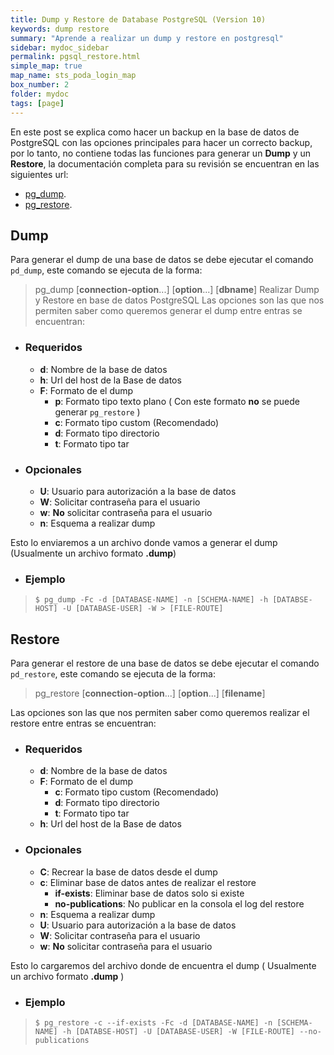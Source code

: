 ```yaml
---
title: Dump y Restore de Database PostgreSQL (Version 10)
keywords: dump restore
summary: "Aprende a realizar un dump y restore en postgresql"
sidebar: mydoc_sidebar
permalink: pgsql_restore.html
simple_map: true
map_name: sts_poda_login_map
box_number: 2
folder: mydoc
tags: [page]
---
```


En este post se explica como hacer un backup en la base de datos de PostgreSQL con las opciones principales para hacer un correcto backup, por lo tanto, no contiene todas las funciones para generar un **Dump** y un **Restore**, la documentación completa para su revisión se encuentran en las siguientes url:

+ [pg_dump](https://www.postgresql.org/docs/10/app-pgdump.html).
+ [pg_restore](https://www.postgresql.org/docs/10/app-pgrestore.html).

## Dump

Para generar el dump de una base de datos se debe ejecutar el comando `pd_dump`, este comando se ejecuta de la forma:

>pg_dump [**connection-option**...] [**option**...] [**dbname**]
Realizar Dump y Restore en base de datos PostgreSQL
Las opciones son las que nos permiten saber como queremos generar el dump entre entras se encuentran:

- ### Requeridos
    - **d**: Nombre de la base de datos
    - **h**: Url del host de la Base de datos
    - **F**: Formato de el dump
        - **p**: Formato tipo texto plano ( Con este formato **no** se puede generar `pg_restore` )
        - **c**: Formato tipo custom (Recomendado)
        - **d**: Formato tipo directorio
        - **t**: Formato tipo tar

- ### Opcionales
    - **U**: Usuario para autorización a la base de datos
    - **W**: Solicitar contraseña para el usuario
    - **w**: **No** solicitar contraseña para el usuario
    - **n**: Esquema a realizar dump

Esto lo enviaremos a un archivo donde vamos a generar el dump (Usualmente un archivo formato **.dump**)

- ### Ejemplo

>`$ pg_dump -Fc -d [DATABASE-NAME] -n [SCHEMA-NAME] -h [DATABSE-HOST] -U [DATABASE-USER] -W > [FILE-ROUTE]`

## Restore

Para generar el restore de una base de datos se debe ejecutar el comando `pd_restore`, este comando se ejecuta de la forma:

>pg_restore [**connection-option**...] [**option**...] [**filename**]

Las opciones son las que nos permiten saber como queremos realizar el restore entre entras se encuentran:

- ### Requeridos
    - **d**: Nombre de la base de datos
    - **F**: Formato de el dump
        - **c**: Formato tipo custom (Recomendado)
        - **d**: Formato tipo directorio
        - **t**: Formato tipo tar
    - **h**: Url del host de la Base de datos

- ### Opcionales
    - **C**: Recrear la base de datos desde el dump
    - **c**: Eliminar base de datos antes de realizar el restore
        - **if-exists**: Eliminar base de datos solo si existe
        - **no-publications**: No publicar en la consola el log del restore
    - **n**: Esquema a realizar dump
    - **U**: Usuario para autorización a la base de datos
    - **W**: Solicitar contraseña para el usuario
    - **w**: **No** solicitar contraseña para el usuario

Esto lo cargaremos del archivo donde de encuentra el dump ( Usualmente un archivo formato **.dump** )

- ### Ejemplo

>`$ pg_restore -c --if-exists -Fc -d [DATABASE-NAME] -n [SCHEMA-NAME] -h [DATABSE-HOST] -U [DATABASE-USER] -W [FILE-ROUTE] --no-publications`
